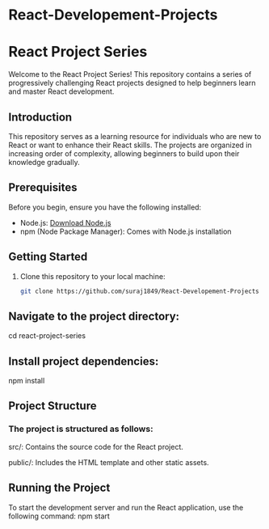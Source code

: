# React-Developement-Projects
# React Project Series
Welcome to the React Project Series! This repository contains a series of progressively challenging React projects designed to help beginners learn and master React development.





## Introduction
This repository serves as a learning resource for individuals who are new to React or want to enhance their React skills. The projects are organized in increasing order of complexity, allowing beginners to build upon their knowledge gradually.


## Prerequisites
Before you begin, ensure you have the following installed:
- Node.js: [Download Node.js](https://nodejs.org/)
- npm (Node Package Manager): Comes with Node.js installation

## Getting Started
1. Clone this repository to your local machine:
   ```bash
   git clone https://github.com/suraj1849/React-Developement-Projects

## Navigate to the project directory:
cd react-project-series

## Install project dependencies:
npm install


## Project Structure
### The project is structured as follows:

src/: Contains the source code for the React project.

public/: Includes the HTML template and other static assets.

## Running the Project
To start the development server and run the React application, use the following command:
npm start

